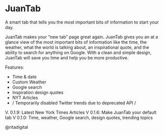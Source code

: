 # JuanTab

A smart tab that tells you the most important bits of information to start your day.

JuanTab makes your ”new tab” page great again. JuanTab gives you an at a glance view of the most important bits of information like the time, the weather, what the world is talking about, an inspirational quote, and the ability to search for anything on Google. With a clean and simple design, JuanTab will save you time and help you be more productive.

Features:

- Time & date
- Custom Weather
- Google search
- Inspiration design quotes
- NYT Articles
- / Temporarily disabled Twitter trends due to deprecated API /

V. 0.1.9: Latest New York Times Articles
V 0.1.6: Make JuanTab your default tab
V 0.1.0: Time, weather, Google search, design quotes, trending topics

@ritadigital
